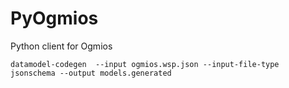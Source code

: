 # PyOgmios
Python client for Ogmios

```
datamodel-codegen  --input ogmios.wsp.json --input-file-type jsonschema --output models.generated
```
